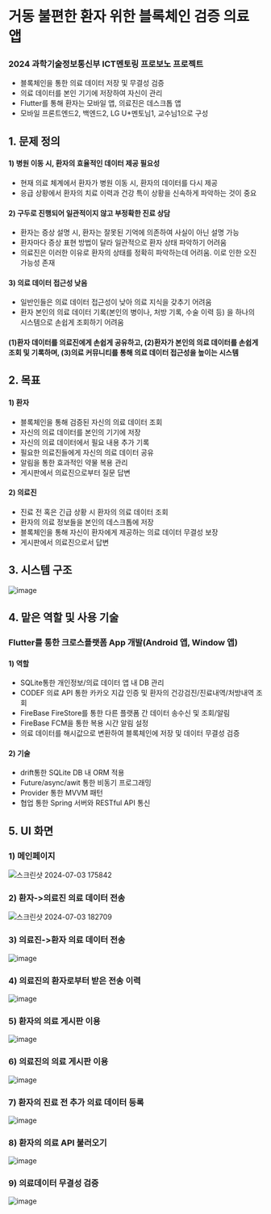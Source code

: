 # 거동 불편한 환자 위한 블록체인 검증 의료 앱
### 2024 과학기술정보통신부 ICT멘토링 프로보노 프로젝트
- 블록체인을 통한 의료 데이터 저장 및 무결성 검증
- 의료 데이터를 본인 기기에 저장하여 자신이 관리
- Flutter를 통해 환자는 모바일 앱, 의료진은 데스크톱 앱 
- 모바일 프론트엔드2, 백엔드2, LG U+멘토님1, 교수님1으로 구성


## 1. 문제 정의
#### 1) 병원 이동 시, 환자의 효율적인 데이터 제공 필요성
  - 현재 의료 체계에서 환자가 병원 이동 시, 환자의 데이터를 다시 제공
  - 응급 상황에서 환자의 치료 이력과 건강 특이 상황을 신속하게 파악하는 것이 중요

#### 2) 구두로 진행되어 일관적이지 않고 부정확한 진료 상담
  - 환자는 증상 설명 시, 환자는 잘못된 기억에 의존하여 사실이 아닌 설명 가능
  - 환자마다 증상 표현 방법이 달라 일관적으로 환자 상태 파악하기 어려움
  - 의료진은 이러한 이유로 환자의 상태를 정확히 파악하는데 어려움. 이로 인한 오진 가능성 존재

#### 3) 의료 데이터 접근성 낮음
  - 일반인들은 의료 데이터 접근성이 낮아 의료 지식을 갖추기 어려움 
  - 환자 본인의 의료 데이터 기록(본인의 병이나, 처방 기록, 수술 이력 등) 을 하나의 시스템으로 손쉽게 조회하기 어려움
#### (1)환자 데이터를 의료진에게 손쉽게 공유하고, (2)환자가 본인의 의료 데이터를 손쉽게 조회 및 기록하며, (3)의료 커뮤니티를 통해 의료 데이터 접근성을 높이는 시스템


## 2. 목표
#### 1) 환자
 - 블록체인을 통해 검증된 자신의 의료 데이터 조회
 - 자신의 의료 데이터를 본인의 기기에 저장
 - 자신의 의료 데이터에서 필요 내용 추가 기록
 - 필요한 의료진들에게 자신의 의료 데이터 공유
 - 알림을 통한 효과적인 약물 복용 관리
 - 게시판에서 의료진으로부터 질문 답변
#### 2) 의료진
 - 진료 전 혹은 긴급 상황 시 환자의 의료 데이터 조회
 - 환자의 의료 정보들을 본인의 데스크톱에 저장
 - 블록체인을 통해 자신이 환자에게 제공하는 의료 데이터 무결성 보장
 - 게시판에서 의료진으로서 답변


## 3. 시스템 구조
![image](https://github.com/junghyunsoo24/portfolio-teenager-emotion-prevent-app-teenagers/assets/117528532/07d85dc9-4d0d-40ae-b013-8534f7c4afc7)

## 4. 맡은 역할 및 사용 기술
### Flutter를 통한 크로스플랫폼 App 개발(Android 앱, Window 앱)
#### 1) 역할
- SQLite통한 개인정보/의료 데이터 앱 내 DB 관리
- CODEF 의료 API 통한 카카오 지갑 인증 및 환자의 건강검진/진료내역/처방내역 조회
- FireBase FireStore를 통한 다른 플랫폼 간 데이터 송수신 및 조회/알림
- FireBase FCM을 통한 복용 시간 알림 설정
- 의료 데이터를 해시값으로 변환하여 블록체인에 저장 및 데이터 무결성 검증
#### 2) 기술
- drift통한 SQLite DB 내 ORM 적용
- Future/async/awit 통한 비동기 프로그래밍
- Provider 통한 MVVM 패턴
- 협업 통한 Spring 서버와 RESTful API 통신


## 5. UI 화면
### 1) 메인페이지
![스크린샷 2024-07-03 175842](https://github.com/junghyunsoo24/portfolio-teenager-emotion-prevent-app-teenagers/assets/117528532/81362a24-ed9c-463a-8865-52818c184f7c)

### 2) 환자->의료진 의료 데이터 전송
![스크린샷 2024-07-03 182709](https://github.com/junghyunsoo24/portfolio-teenager-emotion-prevent-app-teenagers/assets/117528532/b8d579f0-4d32-4ba6-97d8-10d4abaf93b8)

### 3) 의료진->환자 의료 데이터 전송
![image](https://github.com/junghyunsoo24/portfolio-teenager-emotion-prevent-app-teenagers/assets/117528532/534bfab3-7c03-4d53-8cea-9b8d1937643f)

### 4) 의료진의 환자로부터 받은 전송 이력
![image](https://github.com/junghyunsoo24/portfolio-teenager-emotion-prevent-app-teenagers/assets/117528532/23927bd4-331e-4f4d-97b0-786083dcfa39)

### 5) 환자의 의료 게시판 이용
![image](https://github.com/junghyunsoo24/portfolio-teenager-emotion-prevent-app-teenagers/assets/117528532/7647a3b6-0372-48d8-bbfd-a889c4cd80e2)

### 6) 의료진의 의료 게시판 이용
![image](https://github.com/junghyunsoo24/portfolio-teenager-emotion-prevent-app-teenagers/assets/117528532/d7cff2a3-2ff1-467d-a64a-bd30d16ff7d4)

### 7) 환자의 진료 전 추가 의료 데이터 등록
![image](https://github.com/junghyunsoo24/portfolio-teenager-emotion-prevent-app-teenagers/assets/117528532/6c7b8beb-2c1a-42f2-8fdc-6a1691e21900)

### 8) 환자의 의료 API 불러오기
![image](https://github.com/junghyunsoo24/portfolio-teenager-emotion-prevent-app-teenagers/assets/117528532/644ca5ea-4816-4692-9847-779d65d40b6b)

### 9) 의료데이터 무결성 검증
![image](https://github.com/junghyunsoo24/portfolio_flutter_blockchain_medical_web_app/assets/117528532/21249674-caea-4b56-9a0d-afd2f55e25c0)
